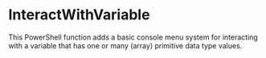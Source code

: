 # InteractWithVariable
This PowerShell function adds a basic console menu system for interacting with a variable that has one or many (array) primitive data type values.
